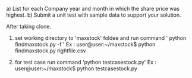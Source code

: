 a) List for each Company year and month in which the share price was highest.
b) Submit a unit test with sample data to support your solution.

After taking clone.
1. set working directory to 'maxstock' foldee and run command ' python findmaxstock.py -f <csvfile> '
Ex : user@user:~/maxstock$ python findmaxstock.py rightfile.csv

2. for test case run command 'python testcasestock.py'
Ex : user@user:~/maxstock$ python testcasestock.py
